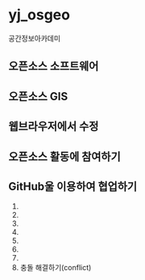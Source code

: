 # yj_osgeo
공간정보아카데미



## 오픈소스 소프트웨어

## 오픈소스 GIS

## 웹브라우저에서 수정

## 오픈소스 활동에 참여하기

## GitHub울 이용하여 협업하기
1.
2.
3.
4.
5.
6.
7.
8. 충돌 해결하기(conflict)

